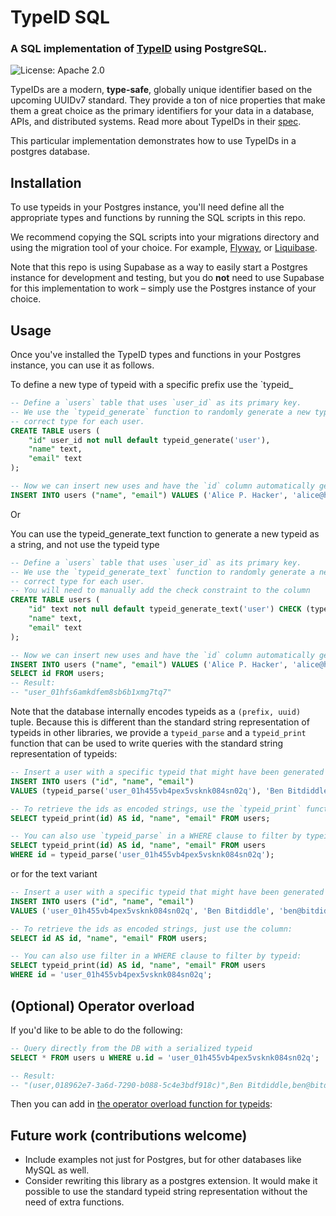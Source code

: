 # TypeID SQL

### A SQL implementation of [TypeID](https://github.com/jetify-com/typeid) using PostgreSQL.

![License: Apache 2.0](https://img.shields.io/github/license/jetify-com/typeid-sql)

TypeIDs are a modern, **type-safe**, globally unique identifier based on the upcoming
UUIDv7 standard. They provide a ton of nice properties that make them a great choice
as the primary identifiers for your data in a database, APIs, and distributed systems.
Read more about TypeIDs in their [spec](https://github.com/jetify-com/typeid).

This particular implementation demonstrates how to use TypeIDs in a postgres database.

## Installation

To use typeids in your Postgres instance, you'll need define all the
appropriate types and functions by running the SQL scripts in this repo.

We recommend copying the SQL scripts into your migrations directory and using the
migration tool of your choice. For example, [Flyway](https://flywaydb.org/), or
[Liquibase](https://www.liquibase.org/).

Note that this repo is using Supabase as a way to easily start a Postgres instance
for development and testing, but you do **not** need to use Supabase for this
implementation to work – simply use the Postgres instance of your choice.

## Usage

Once you've installed the TypeID types and functions in your Postgres instance,
you can use it as follows.

To define a new type of typeid with a specific prefix use the `typeid\_

```sql
-- Define a `users` table that uses `user_id` as its primary key.
-- We use the `typeid_generate` function to randomly generate a new typeid of the
-- correct type for each user.
CREATE TABLE users (
    "id" user_id not null default typeid_generate('user'),
    "name" text,
    "email" text
);

-- Now we can insert new uses and have the `id` column automatically generated.
INSERT INTO users ("name", "email") VALUES ('Alice P. Hacker', 'alice@hacker.net');
```

Or

You can use the typeid_generate_text function to generate a new typeid as a string, and not use the typeid type

```sql
-- Define a `users` table that uses `user_id` as its primary key.
-- We use the `typeid_generate_text` function to randomly generate a new typeid of the
-- correct type for each user.
-- You will need to manually add the check constraint to the column
CREATE TABLE users (
    "id" text not null default typeid_generate_text('user') CHECK (typeid_check_text(id, 'user')),
    "name" text,
    "email" text
);

-- Now we can insert new uses and have the `id` column automatically generated.
INSERT INTO users ("name", "email") VALUES ('Alice P. Hacker', 'alice@hacker.net');
SELECT id FROM users;
-- Result:
-- "user_01hfs6amkdfem8sb6b1xmg7tq7"
```

Note that the database internally encodes typeids as a `(prefix, uuid)` tuple. Because
this is different than the standard string representation of typeids in other libraries,
we provide a `typeid_parse` and a `typeid_print` function that can be used to write
queries with the standard string representation of typeids:

```sql
-- Insert a user with a specific typeid that might have been generated elsewhere:
INSERT INTO users ("id", "name", "email")
VALUES (typeid_parse('user_01h455vb4pex5vsknk084sn02q'), 'Ben Bitdiddle', 'ben@bitdiddle.com');

-- To retrieve the ids as encoded strings, use the `typeid_print` function:
SELECT typeid_print(id) AS id, "name", "email" FROM users;

-- You can also use `typeid_parse` in a WHERE clause to filter by typeid:
SELECT typeid_print(id) AS id, "name", "email" FROM users
WHERE id = typeid_parse('user_01h455vb4pex5vsknk084sn02q');
```

or for the text variant

```sql
-- Insert a user with a specific typeid that might have been generated elsewhere:
INSERT INTO users ("id", "name", "email")
VALUES ('user_01h455vb4pex5vsknk084sn02q', 'Ben Bitdiddle', 'ben@bitdiddle.com');

-- To retrieve the ids as encoded strings, just use the column:
SELECT id AS id, "name", "email" FROM users;

-- You can also use filter in a WHERE clause to filter by typeid:
SELECT typeid_print(id) AS id, "name", "email" FROM users
WHERE id = 'user_01h455vb4pex5vsknk084sn02q';
```

## (Optional) Operator overload

If you'd like to be able to do the following:

```sql
-- Query directly from the DB with a serialized typeid
SELECT * FROM users u WHERE u.id = 'user_01h455vb4pex5vsknk084sn02q';

-- Result:
-- "(user,018962e7-3a6d-7290-b088-5c4e3bdf918c)",Ben Bitdiddle,ben@bitdiddle.com
```

Then you can add in [the operator overload function for typeids](https://github.com/search?q=repo%3Ajetify-com%2Ftypeid-sql%20compare_type_id_equality&type=code):

## Future work (contributions welcome)

-   Include examples not just for Postgres, but for other databases like MySQL as well.
-   Consider rewriting this library as a postgres extension. It would make it possible to
    use the standard typeid string representation without the need of extra functions.
